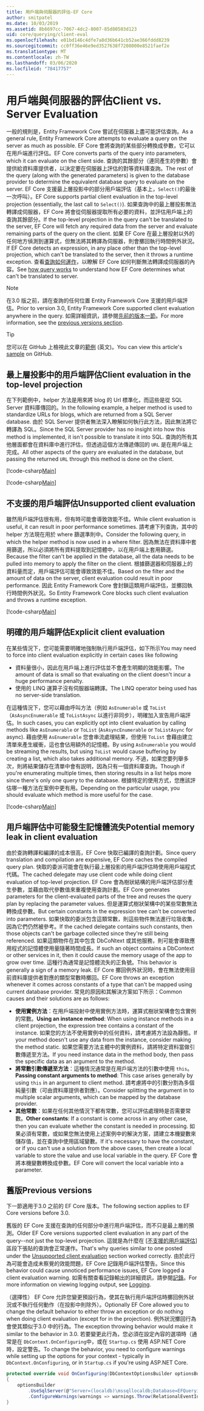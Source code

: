 ```yaml
---
title: 用戶端與伺服器的評估-EF Core
author: smitpatel
ms.date: 10/03/2019
ms.assetid: 8b6697cc-7067-4dc2-8007-85d80503d123
uid: core/querying/client-eval
ms.openlocfilehash: e01bd146c4dfe7a8d36b641cb52ae366fddd8239
ms.sourcegitcommit: cc0ff36e46e9ed3527638f7208000e8521faef2e
ms.translationtype: MT
ms.contentlocale: zh-TW
ms.lasthandoff: 03/06/2020
ms.locfileid: "78417757"
---
```

# <a name="client-vs-server-evaluation"></a><span data-ttu-id="2fe67-102">用戶端與伺服器的評估</span><span class="sxs-lookup"><span data-stu-id="2fe67-102">Client vs. Server Evaluation</span></span>

<span data-ttu-id="2fe67-103">一般的規則是，Entity Framework Core 嘗試在伺服器上盡可能評估查詢。</span><span class="sxs-lookup"><span data-stu-id="2fe67-103">As a general rule, Entity Framework Core attempts to evaluate a query on the server as much as possible.</span></span> <span data-ttu-id="2fe67-104">EF Core 會將查詢的某些部分轉換成參數，它可以在用戶端進行評估。</span><span class="sxs-lookup"><span data-stu-id="2fe67-104">EF Core converts parts of the query into parameters, which it can evaluate on the client side.</span></span> <span data-ttu-id="2fe67-105">查詢的其餘部分（連同產生的參數）會提供給資料庫提供者，以決定要在伺服器上評估的對等資料庫查詢。</span><span class="sxs-lookup"><span data-stu-id="2fe67-105">The rest of the query (along with the generated parameters) is given to the database provider to determine the equivalent database query to evaluate on the server.</span></span> <span data-ttu-id="2fe67-106">EF Core 支援最上層投影中的部分用戶端評估（基本上，`Select()`的最後一次呼叫）。</span><span class="sxs-lookup"><span data-stu-id="2fe67-106">EF Core supports partial client evaluation in the top-level projection (essentially, the last call to `Select()`).</span></span> <span data-ttu-id="2fe67-107">如果查詢中的最上層投影無法轉譯成伺服器，EF Core 將會從伺服器提取所有必要的資料，並評估用戶端上的查詢其餘部分。</span><span class="sxs-lookup"><span data-stu-id="2fe67-107">If the top-level projection in the query can't be translated to the server, EF Core will fetch any required data from the server and evaluate remaining parts of the query on the client.</span></span> <span data-ttu-id="2fe67-108">如果 EF Core 在最上層投射以外的任何地方偵測到運算式，但無法將其轉譯為伺服器，則會擲回執行時間例外狀況。</span><span class="sxs-lookup"><span data-stu-id="2fe67-108">If EF Core detects an expression, in any place other than the top-level projection, which can't be translated to the server, then it throws a runtime exception.</span></span> <span data-ttu-id="2fe67-109">查看[查詢如何運作](xref:core/querying/how-query-works)，以瞭解 EF Core 如何判斷無法轉譯成伺服器的內容。</span><span class="sxs-lookup"><span data-stu-id="2fe67-109">See [how query works](xref:core/querying/how-query-works) to understand how EF Core determines what can't be translated to server.</span></span>

> [!NOTE]
> <span data-ttu-id="2fe67-110">在3.0 版之前，請在查詢的任何位置 Entity Framework Core 支援的用戶端評估。</span><span class="sxs-lookup"><span data-stu-id="2fe67-110">Prior to version 3.0, Entity Framework Core supported client evaluation anywhere in the query.</span></span> <span data-ttu-id="2fe67-111">如需詳細資訊，請參閱[先前的版本一節](#previous-versions)。</span><span class="sxs-lookup"><span data-stu-id="2fe67-111">For more information, see the [previous versions section](#previous-versions).</span></span>

> [!TIP]
> <span data-ttu-id="2fe67-112">您可以在 GitHub 上檢視此文章的[範例](https://github.com/dotnet/EntityFramework.Docs/tree/master/samples/core/Querying) \(英文\)。</span><span class="sxs-lookup"><span data-stu-id="2fe67-112">You can view this article's [sample](https://github.com/dotnet/EntityFramework.Docs/tree/master/samples/core/Querying) on GitHub.</span></span>

## <a name="client-evaluation-in-the-top-level-projection"></a><span data-ttu-id="2fe67-113">最上層投影中的用戶端評估</span><span class="sxs-lookup"><span data-stu-id="2fe67-113">Client evaluation in the top-level projection</span></span>

<span data-ttu-id="2fe67-114">在下列範例中，helper 方法是用來將 blog 的 Url 標準化，而這些是從 SQL Server 資料庫傳回的。</span><span class="sxs-lookup"><span data-stu-id="2fe67-114">In the following example, a helper method is used to standardize URLs for blogs, which are returned from a SQL Server database.</span></span> <span data-ttu-id="2fe67-115">由於 SQL Server 提供者無法深入瞭解如何執行此方法，因此無法將它轉譯為 SQL。</span><span class="sxs-lookup"><span data-stu-id="2fe67-115">Since the SQL Server provider has no insight into how this method is implemented, it isn't possible to translate it into SQL.</span></span> <span data-ttu-id="2fe67-116">查詢的所有其他層面都會在資料庫中進行評估，但透過這個方法傳遞傳回的 `URL` 是在用戶端上完成。</span><span class="sxs-lookup"><span data-stu-id="2fe67-116">All other aspects of the query are evaluated in the database, but passing the returned `URL` through this method is done on the client.</span></span>

[!code-csharp[Main](../../../samples/core/Querying/ClientEval/Sample.cs#ClientProjection)]

[!code-csharp[Main](../../../samples/core/Querying/ClientEval/Sample.cs#ClientMethod)]

## <a name="unsupported-client-evaluation"></a><span data-ttu-id="2fe67-117">不支援的用戶端評估</span><span class="sxs-lookup"><span data-stu-id="2fe67-117">Unsupported client evaluation</span></span>

<span data-ttu-id="2fe67-118">雖然用戶端評估很有用，但有時可能會導致效能不佳。</span><span class="sxs-lookup"><span data-stu-id="2fe67-118">While client evaluation is useful, it can result in poor performance sometimes.</span></span> <span data-ttu-id="2fe67-119">請考慮下列查詢，其中的 helper 方法現在用於 where 篩選準則中。</span><span class="sxs-lookup"><span data-stu-id="2fe67-119">Consider the following query, in which the helper method is now used in a where filter.</span></span> <span data-ttu-id="2fe67-120">因為無法在資料庫中套用篩選，所以必須將所有資料提取到記憶體中，以在用戶端上套用篩選。</span><span class="sxs-lookup"><span data-stu-id="2fe67-120">Because the filter can't be applied in the database, all the data needs to be pulled into memory to apply the filter on the client.</span></span> <span data-ttu-id="2fe67-121">根據篩選器和伺服器上的資料量而定，用戶端評估可能會導致效能不佳。</span><span class="sxs-lookup"><span data-stu-id="2fe67-121">Based on the filter and the amount of data on the server, client evaluation could result in poor performance.</span></span> <span data-ttu-id="2fe67-122">因此 Entity Framework Core 會封鎖這類用戶端評估，並擲回執行時間例外狀況。</span><span class="sxs-lookup"><span data-stu-id="2fe67-122">So Entity Framework Core blocks such client evaluation and throws a runtime exception.</span></span>

[!code-csharp[Main](../../../samples/core/Querying/ClientEval/Sample.cs#ClientWhere)]

## <a name="explicit-client-evaluation"></a><span data-ttu-id="2fe67-123">明確的用戶端評估</span><span class="sxs-lookup"><span data-stu-id="2fe67-123">Explicit client evaluation</span></span>

<span data-ttu-id="2fe67-124">在某些情況下，您可能需要明確地強制執行用戶端評估，如下所示</span><span class="sxs-lookup"><span data-stu-id="2fe67-124">You may need to force into client evaluation explicitly in certain cases like following</span></span>

- <span data-ttu-id="2fe67-125">資料量很小，因此在用戶端上進行評估並不會產生明顯的效能影響。</span><span class="sxs-lookup"><span data-stu-id="2fe67-125">The amount of data is small so that evaluating on the client doesn't incur a huge performance penalty.</span></span>
- <span data-ttu-id="2fe67-126">使用的 LINQ 運算子沒有伺服器端轉譯。</span><span class="sxs-lookup"><span data-stu-id="2fe67-126">The LINQ operator being used has no server-side translation.</span></span>

<span data-ttu-id="2fe67-127">在這種情況下，您可以藉由呼叫方法（例如 `AsEnumerable` 或 `ToList` （`AsAsyncEnumerable` 或 `ToListAsync` 以進行非同步），明確加入宣告用戶端評估。</span><span class="sxs-lookup"><span data-stu-id="2fe67-127">In such cases, you can explicitly opt into client evaluation by calling methods like `AsEnumerable` or `ToList` (`AsAsyncEnumerable` or `ToListAsync` for async).</span></span> <span data-ttu-id="2fe67-128">藉由使用 `AsEnumerable` 您會串流處理結果，但使用 `ToList` 會藉由建立清單來產生緩衝，這也會佔用額外的記憶體。</span><span class="sxs-lookup"><span data-stu-id="2fe67-128">By using `AsEnumerable` you would be streaming the results, but using `ToList` would cause buffering by creating a list, which also takes additional memory.</span></span> <span data-ttu-id="2fe67-129">不過，如果您要列舉多次，則將結果儲存在清單中會有説明，因為只有一個資料庫查詢。</span><span class="sxs-lookup"><span data-stu-id="2fe67-129">Though if you're enumerating multiple times, then storing results in a list helps more since there's only one query to the database.</span></span> <span data-ttu-id="2fe67-130">根據特定的使用方式，您應該評估哪一種方法在案例中更有用。</span><span class="sxs-lookup"><span data-stu-id="2fe67-130">Depending on the particular usage, you should evaluate which method is more useful for the case.</span></span>

[!code-csharp[Main](../../../samples/core/Querying/ClientEval/Sample.cs#ExplicitClientEval)]

## <a name="potential-memory-leak-in-client-evaluation"></a><span data-ttu-id="2fe67-131">用戶端評估中可能發生記憶體流失</span><span class="sxs-lookup"><span data-stu-id="2fe67-131">Potential memory leak in client evaluation</span></span>

<span data-ttu-id="2fe67-132">由於查詢轉譯和編譯的成本很高，EF Core 快取已編譯的查詢計劃。</span><span class="sxs-lookup"><span data-stu-id="2fe67-132">Since query translation and compilation are expensive, EF Core caches the compiled query plan.</span></span> <span data-ttu-id="2fe67-133">快取的委派可能會在執行最上層投影的用戶端評估時使用用戶端程式代碼。</span><span class="sxs-lookup"><span data-stu-id="2fe67-133">The cached delegate may use client code while doing client evaluation of top-level projection.</span></span> <span data-ttu-id="2fe67-134">EF Core 會為樹狀結構的用戶端評估部分產生參數，並藉由取代參數值來重複使用查詢計劃。</span><span class="sxs-lookup"><span data-stu-id="2fe67-134">EF Core generates parameters for the client-evaluated parts of the tree and reuses the query plan by replacing the parameter values.</span></span> <span data-ttu-id="2fe67-135">但是運算式樹狀架構中的某些常數無法轉換成參數。</span><span class="sxs-lookup"><span data-stu-id="2fe67-135">But certain constants in the expression tree can't be converted into parameters.</span></span> <span data-ttu-id="2fe67-136">如果快取的委派包含這類常數，則這些物件無法進行垃圾收集，因為它們仍然被參考。</span><span class="sxs-lookup"><span data-stu-id="2fe67-136">If the cached delegate contains such constants, then those objects can't be garbage collected since they're still being referenced.</span></span> <span data-ttu-id="2fe67-137">如果這類物件在其中包含 DbCoNtext 或其他服務，則可能會導致應用程式的記憶體使用量隨著時間成長。</span><span class="sxs-lookup"><span data-stu-id="2fe67-137">If such an object contains a DbContext or other services in it, then it could cause the memory usage of the app to grow over time.</span></span> <span data-ttu-id="2fe67-138">這種行為通常是記憶體流失的正負號。</span><span class="sxs-lookup"><span data-stu-id="2fe67-138">This behavior is generally a sign of a memory leak.</span></span> <span data-ttu-id="2fe67-139">EF Core 擲回例外狀況時，會在無法使用目前資料庫提供者對應的類型常數時擲回。</span><span class="sxs-lookup"><span data-stu-id="2fe67-139">EF Core throws an exception whenever it comes across constants of a type that can't be mapped using current database provider.</span></span> <span data-ttu-id="2fe67-140">常見的原因和其解決方案如下所示：</span><span class="sxs-lookup"><span data-stu-id="2fe67-140">Common causes and their solutions are as follows:</span></span>

- <span data-ttu-id="2fe67-141">**使用實例方法**：在用戶端投射中使用實例方法時，運算式樹狀架構會包含實例的常數。</span><span class="sxs-lookup"><span data-stu-id="2fe67-141">**Using an instance method**: When using instance methods in a client projection, the expression tree contains a constant of the instance.</span></span> <span data-ttu-id="2fe67-142">如果您的方法不使用實例中的任何資料，請考慮將方法設為靜態。</span><span class="sxs-lookup"><span data-stu-id="2fe67-142">If your method doesn't use any data from the instance, consider making the method static.</span></span> <span data-ttu-id="2fe67-143">如果您需要方法主體中的實例資料，請將特定資料當做引數傳遞至方法。</span><span class="sxs-lookup"><span data-stu-id="2fe67-143">If you need instance data in the method body, then pass the specific data as an argument to the method.</span></span>
- <span data-ttu-id="2fe67-144">**將常數引數傳遞至方法**：這種情況通常是在用戶端方法的引數中使用 `this`。</span><span class="sxs-lookup"><span data-stu-id="2fe67-144">**Passing constant arguments to method**: This case arises generally by using `this` in an argument to client method.</span></span> <span data-ttu-id="2fe67-145">請考慮將中的引數分割為多個純量引數（可由資料庫提供者對應）。</span><span class="sxs-lookup"><span data-stu-id="2fe67-145">Consider splitting the argument in to multiple scalar arguments, which can be mapped by the database provider.</span></span>
- <span data-ttu-id="2fe67-146">**其他常數**：如果在任何其他情況下都有常數，您可以評估處理時是否需要常數。</span><span class="sxs-lookup"><span data-stu-id="2fe67-146">**Other constants**: If a constant is come across in any other case, then you can evaluate whether the constant is needed in processing.</span></span> <span data-ttu-id="2fe67-147">如果必須有常數，或如果您無法使用上述案例中的解決方案，請建立本機變數來儲存值，並在查詢中使用區域變數。</span><span class="sxs-lookup"><span data-stu-id="2fe67-147">If it's necessary to have the constant, or if you can't use a solution from the above cases, then create a local variable to store the value and use local variable in the query.</span></span> <span data-ttu-id="2fe67-148">EF Core 會將本機變數轉換成參數。</span><span class="sxs-lookup"><span data-stu-id="2fe67-148">EF Core will convert the local variable into a parameter.</span></span>

## <a name="previous-versions"></a><span data-ttu-id="2fe67-149">舊版</span><span class="sxs-lookup"><span data-stu-id="2fe67-149">Previous versions</span></span>

<span data-ttu-id="2fe67-150">下一節適用于3.0 之前的 EF Core 版本。</span><span class="sxs-lookup"><span data-stu-id="2fe67-150">The following section applies to EF Core versions before 3.0.</span></span>

<span data-ttu-id="2fe67-151">舊版的 EF Core 支援在查詢的任何部分中進行用戶端評估，而不只是最上層的預測。</span><span class="sxs-lookup"><span data-stu-id="2fe67-151">Older EF Core versions supported client evaluation in any part of the query--not just the top-level projection.</span></span> <span data-ttu-id="2fe67-152">這就是為什麼在 [[不支援的用戶端評估](#unsupported-client-evaluation)] 區段下張貼的查詢會正常運作。</span><span class="sxs-lookup"><span data-stu-id="2fe67-152">That's why queries similar to one posted under the [Unsupported client evaluation](#unsupported-client-evaluation) section worked correctly.</span></span> <span data-ttu-id="2fe67-153">由於此行為可能會造成未察覺的效能問題，EF Core 記錄用戶端評估警告。</span><span class="sxs-lookup"><span data-stu-id="2fe67-153">Since this behavior could cause unnoticed performance issues, EF Core logged a client evaluation warning.</span></span> <span data-ttu-id="2fe67-154">如需有關查看記錄輸出的詳細資訊，請參閱[記錄](xref:core/miscellaneous/logging)。</span><span class="sxs-lookup"><span data-stu-id="2fe67-154">For more information on viewing logging output, see [Logging](xref:core/miscellaneous/logging).</span></span>

<span data-ttu-id="2fe67-155">（選擇性） EF Core 允許您變更預設行為，使其在執行用戶端評估時擲回例外狀況或不執行任何動作（在投影中則除外）。</span><span class="sxs-lookup"><span data-stu-id="2fe67-155">Optionally EF Core allowed you to change the default behavior to either throw an exception or do nothing when doing client evaluation (except for in the projection).</span></span> <span data-ttu-id="2fe67-156">例外狀況擲回行為會使其類似于3.0 中的行為。</span><span class="sxs-lookup"><span data-stu-id="2fe67-156">The exception throwing behavior would make it similar to the behavior in 3.0.</span></span> <span data-ttu-id="2fe67-157">若要變更此行為，您必須在設定內容的選項時（通常是在 `DbContext.OnConfiguring`中，或在 `Startup.cs` 使用 ASP.NET Core 時，設定警告。</span><span class="sxs-lookup"><span data-stu-id="2fe67-157">To change the behavior, you need to configure warnings while setting up the options for your context - typically in `DbContext.OnConfiguring`, or in `Startup.cs` if you're using ASP.NET Core.</span></span>

```csharp
protected override void OnConfiguring(DbContextOptionsBuilder optionsBuilder)
{
    optionsBuilder
        .UseSqlServer(@"Server=(localdb)\mssqllocaldb;Database=EFQuerying;Trusted_Connection=True;")
        .ConfigureWarnings(warnings => warnings.Throw(RelationalEventId.QueryClientEvaluationWarning));
}
```
